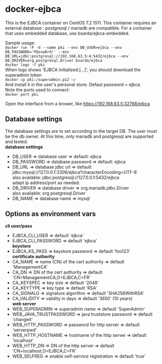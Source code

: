 # docker-ejbca

This is the EJBCA container on CentOS 7.2 1511.
This container requires an external database : postgresql / mariadb are compatible.
For a container that uses embedded database, use bsarda/ejbca-embedded.

Sample usage:  
`docker run -P -d --name pki --env DB_USER=ejbca --env DB_PASSWORD='P@ssw0rd!' --env DB_URL=jdbc:postgresql://192.168.63.5:4:5432/ejbca --env DB_DRIVER=org.postgresql.Driver bsarda/ejbca`  
`docker logs -f pki`  
When logs shows 'EJBCA Initialized.[...]', you should download the superadmin token  
`docker cp pki:/superadmin.p12 ~/`  
And install it in the user's personal store. Defaut password = ejbca  
Note the ports used to connect:  
`docker port pki`  

Open the interface from a brower, like https://192.168.63.5:32768/ejbca  

## Database settings
The database settings are to set according to the target DB. The user must be the db owner. At this time, only mariadb and postgresql are supported and tested.  
**database settings**
- DB_USER => database user => default: ejbca  
- DB_PASSWORD => database password => default: ejbca  
- DB_URL => database jdbc url => default: jdbc:mysql://127.0.0.1:3306/ejbca?characterEncoding=UTF-8  
  also available: jdbc:postgresql://127.0.0.1:5432/ejbca  
  adapt ip address/port as needed.
- DB_DRIVER => database driver => org.mariadb.jdbc.Driver  
also available: org.postgresql.Driver
- DB_NAME => database name => mysql  

## Options as environment vars
**cli user/pass**  
- EJBCA_CLI_USER => default 'ejbca'  
- EJBCA_CLI_PASSWORD => default 'ejbca'  
**keystore**  
- EJBCA_KS_PASS => keystore password => default 'foo123'  
**certificate authority**  
- CA_NAME => name (CN) of the cert authority => default 'ManagementCA'  
- CA_DN => DN of the cert authority => default 'CN=ManagementCA,O=EJBCA,C=FR'  
- CA_KEYSPEC => key size => default '2048'  
- CA_KEYTYPE => key type => default 'RSA'  
- CA_SIGNALG => signature algorithm => default 'SHA256WithRSA'  
- CA_VALIDITY => validity in days => default '3650' (10 years)  
**web server**  
- WEB_SUPERADMIN => superadmin name => default 'SuperAdmin'  
- WEB_JAVA_TRUSTPASSWORD => java truststore password => default 'changeit'  
- WEB_HTTP_PASSWORD => password for http server => default 'serverpwd'  
- WEB_HTTP_HOSTNAME => hostname of the http server => default 'localhost'  
- WEB_HTTP_DN => DN of the http server => default 'CN=localhost,O=EJBCA,C=FR'  
- WEB_SELFREG => enable self-service registration => default 'true'  
